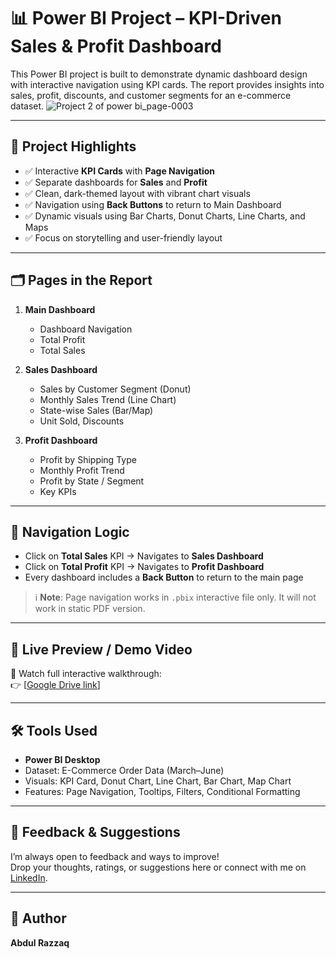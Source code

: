 # 📊 Power BI Project – KPI-Driven Sales & Profit Dashboard

This Power BI project is built to demonstrate dynamic dashboard design with interactive navigation using KPI cards. The report provides insights into sales, profit, discounts, and customer segments for an e-commerce dataset.
![Project 2 of power bi_page-0003](https://github.com/user-attachments/assets/1c6eddc1-1062-4321-9d71-998b336b24d9)


---

## 🧠 Project Highlights

- ✅ Interactive **KPI Cards** with **Page Navigation**
- ✅ Separate dashboards for **Sales** and **Profit**
- ✅ Clean, dark-themed layout with vibrant chart visuals
- ✅ Navigation using **Back Buttons** to return to Main Dashboard
- ✅ Dynamic visuals using Bar Charts, Donut Charts, Line Charts, and Maps
- ✅ Focus on storytelling and user-friendly layout

---

## 🗂️ Pages in the Report

1. **Main Dashboard**
   - Dashboard Navigation
   - Total Profit
   - Total Sales

2. **Sales Dashboard**
   - Sales by Customer Segment (Donut)
   - Monthly Sales Trend (Line Chart)
   - State-wise Sales (Bar/Map)
   - Unit Sold, Discounts

3. **Profit Dashboard**
   - Profit by Shipping Type
   - Monthly Profit Trend
   - Profit by State / Segment
   - Key KPIs

---

## 🔄 Navigation Logic

- Click on **Total Sales** KPI → Navigates to **Sales Dashboard**
- Click on **Total Profit** KPI → Navigates to **Profit Dashboard**
- Every dashboard includes a **Back Button** to return to the main page

> ℹ️ **Note**: Page navigation works in `.pbix` interactive file only. It will not work in static PDF version.

---

## 🔗 Live Preview / Demo Video

🎥 Watch full interactive walkthrough:  
👉 [[Google Drive link](https://drive.google.com/file/d/1_rEbsTQvVdJWk0lv7TUKGeRsm7jBTj5w/view?usp=drivesdk)]

---

## 🛠 Tools Used

- **Power BI Desktop**
- Dataset: E-Commerce Order Data (March–June)
- Visuals: KPI Card, Donut Chart, Line Chart, Bar Chart, Map Chart
- Features: Page Navigation, Tooltips, Filters, Conditional Formatting

---

## 💬 Feedback & Suggestions

I’m always open to feedback and ways to improve!  
Drop your thoughts, ratings, or suggestions here or connect with me on [LinkedIn](https://www.linkedin.com/in/abdul-razzaq-095aab2b6).

---

## 📌 Author

**Abdul Razzaq**
